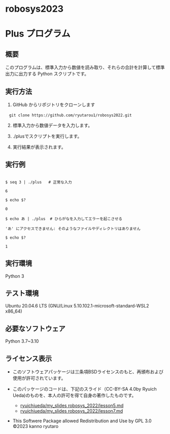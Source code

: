 # robosys2023

# Plus プログラム

## 概要
このプログラムは、標準入力から数値を読み取り、それらの合計を計算して標準出力に出力する Python スクリプトです。

## 実行方法

1.  GitHub からリポジトリをクローンします
```
　git clone https://github.com/ryutarou1/robosys2022.git
```
2. 標準入力から数値データを入力します。

3. ./plusでスクリプトを実行します。

4. 実行結果が表示されます。

## 実行例
```

$ seq 3 | ./plus   # 正常な入力

6

$ echo $?

0

$ echo あ | ./plus  # ひらがなを入力してエラーを起こさせる

'あ' にアクセスできません: そのようなファイルやディレクトリはありません

$ echo $?

1
```

## 実行環境

Python 3

## テスト環境
Ubuntu 20.04.6 LTS (GNU/Linux 5.10.102.1-microsoft-standard-WSL2 x86_64)

## 必要なソフトウェア
Python 3.7~3.10

## ライセンス表示
* このソフトウェアパッケージは三条項BSDライセンスのもと、再頒布および使用が許可されています。

* このパッケージのコードは、下記のスライド（CC-BY-SA 4.0by Ryuich Ueda)のものを、本人の許可を得て自身の著作したものです。
	* [ryuichiueda/my_slides robosys_2022/lesson5.md](https://github.com/ryuichiueda/my_slides/blob/master/robosys_2022/lesson5.md)
	* [ryuichiueda/my_slides robosys_2022/lesson7.md](https://github.com/ryuichiueda/my_slides/blob/master/robosys_2022/lesson7.md)

* This Softwere Package allowed Redistribution and Use by GPL 3.0
©2023 kanno ryutaro





